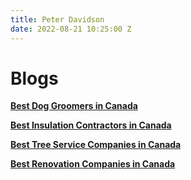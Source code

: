 ```yaml
---
title: Peter Davidson
date: 2022-08-21 10:25:00 Z
---
```


# Blogs

**[Best Dog Groomers in Canada](http://peterdavison.siteleaf.net/posts/best-dog-groomers-in-canada/)**

**[Best Insulation Contractors in Canada](http://peterdavison.siteleaf.net/posts/best-insulation-contractors-in-canada)**

**[Best Tree Service Companies in Canada](http://peterdavison.siteleaf.net/posts/best-tree-service-companies-in-canada/)**

**[Best Renovation Companies in Canada](http://peterdavison.siteleaf.net/posts/best-renovation-companies-in-canada)**